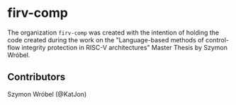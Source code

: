# firv-comp

The organization `firv-comp` was created with the intention of holding the code created during the work on the "Language-based methods of control-flow integrity protection in RISC-V architectures" Master Thesis by Szymon Wróbel.

## Contributors
Szymon Wróbel (@KatJon)
